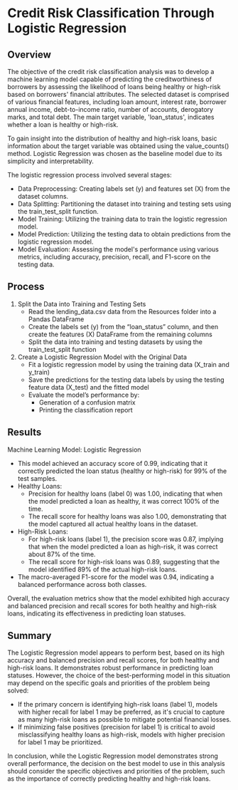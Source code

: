 # Credit Risk Classification Through Logistic Regression #


## Overview ##

The objective of the credit risk classification analysis was to develop a machine learning model capable of predicting the creditworthiness of borrowers by assessing the likelihood of loans being healthy or high-risk based on borrowers' financial attributes. The selected dataset is comprised of various financial features, including loan amount, interest rate, borrower annual income, debt-to-income ratio, number of accounts, derogatory marks, and total debt. The main target variable, 'loan_status', indicates whether a loan is healthy or high-risk.

To gain insight into the distribution of healthy and high-risk loans, basic information about the target variable was obtained using the value_counts() method. Logistic Regression was chosen as the baseline model due to its simplicity and interpretability.

The logistic regression process involved several stages:
  - Data Preprocessing: Creating labels set (y) and features set (X) from the dataset columns.
  - Data Splitting: Partitioning the dataset into training and testing sets using the train_test_split function.
  - Model Training: Utilizing the training data to train the logistic regression model.
  - Model Prediction: Utilizing the testing data to obtain predictions from the logistic regression model.
  - Model Evaluation: Assessing the model's performance using various metrics, including accuracy, precision, recall, and F1-score on the testing data.

## Process ##

1. Split the Data into Training and Testing Sets
    - Read the lending_data.csv data from the Resources folder into a Pandas DataFrame
    - Create the labels set (y) from the “loan_status” column, and then create the features (X) DataFrame from the remaining columns
    - Split the data into training and testing datasets by using the train_test_split function
2. Create a Logistic Regression Model with the Original Data
    - Fit a logistic regression model by using the training data (X_train and y_train)
    - Save the predictions for the testing data labels by using the testing feature data (X_test) and the fitted model
    - Evaluate the model’s performance by:
        - Generation of a confusion matrix
        - Printing the classification report 

## Results ##

Machine Learning Model: Logistic Regression
  - This model achieved an accuracy score of 0.99, indicating that it correctly predicted the loan status (healthy or high-risk) for 99% of the test samples.
  - Healthy Loans:
    - Precision for healthy loans (label 0) was 1.00, indicating that when the model predicted a loan as healthy, it was correct 100% of the time.
    - The recall score for healthy loans was also 1.00, demonstrating that the model captured all actual healthy loans in the dataset.
  - High-Risk Loans:
    - For high-risk loans (label 1), the precision score was 0.87, implying that when the model predicted a loan as high-risk, it was correct about 87% of the time.
    - The recall score for high-risk loans was 0.89, suggesting that the model identified 89% of the actual high-risk loans.
  - The macro-averaged F1-score for the model was 0.94, indicating a balanced performance across both classes.

Overall, the evaluation metrics show that the model exhibited high accuracy and balanced precision and recall scores for both healthy and high-risk loans, indicating its effectiveness in predicting loan statuses.


## Summary ##

The Logistic Regression model appears to perform best, based on its high accuracy and balanced precision and recall scores, for both healthy and high-risk loans. It demonstrates robust performance in predicting loan statuses. However, the choice of the best-performing model in this situation may depend on the specific goals and priorities of the problem being solved:
  - If the primary concern is identifying high-risk loans (label 1), models with higher recall for label 1 may be preferred, as it's crucial to capture as many high-risk loans as possible to mitigate potential financial losses.
  - If minimizing false positives (precision for label 1) is critical to avoid misclassifying healthy loans as high-risk, models with higher precision for label 1 may be prioritized.

In conclusion, while the Logistic Regression model demonstrates strong overall performance, the decision on the best model to use in this analysis should consider the specific objectives and priorities of the problem, such as the importance of correctly predicting healthy and high-risk loans.

